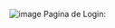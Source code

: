 
![image](https://github.com/user-attachments/assets/27e83cb7-1243-4902-b4a8-80129b4307b4)
Pagina de Login:
